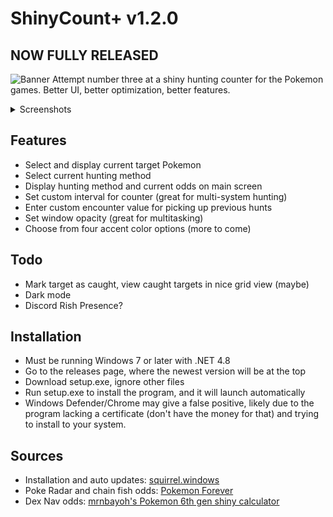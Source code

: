 # ShinyCount+ v1.2.0
## NOW FULLY RELEASED
![Banner](https://i.imgur.com/bS5V0n2.png)
Attempt number three at a shiny hunting counter for the Pokemon games. Better UI, better optimization, better features.

<details>
  <summary>Screenshots</summary>
  
  ![Main screen](https://i.imgur.com/5Oeibhx.png)
  ![Side bar with opacity](https://i.imgur.com/N3AVpDL.png)
  ![Target select](https://i.imgur.com/cjDZqrZ.png)
  ![Method select](https://i.imgur.com/lB1fu9e.png)
</details>

## Features
- Select and display current target Pokemon
- Select current hunting method
- Display hunting method and current odds on main screen
- Set custom interval for counter (great for multi-system hunting)
- Enter custom encounter value for picking up previous hunts
- Set window opacity (great for multitasking)
- Choose from four accent color options (more to come)

## Todo
- Mark target as caught, view caught targets in nice grid view (maybe)
- Dark mode
- Discord Rish Presence?

## Installation
- Must be running Windows 7 or later with .NET 4.8
- Go to the releases page, where the newest version will be at the top
- Download setup.exe, ignore other files
- Run setup.exe to install the program, and it will launch automatically
- Windows Defender/Chrome may give a false positive, likely due to the program lacking a certificate (don't have the money for that) and trying to install to your system.

## Sources
- Installation and auto updates: [squirrel.windows](https://github.com/Squirrel/Squirrel.Windows)
- Poke Radar and chain fish odds: [Pokemon Forever](http://pokemonforever.com/pokeradar.php)
- Dex Nav odds: [mrnbayoh's Pokemon 6th gen shiny calculator](https://mrnbayoh.github.io/pkmn6gen/shiny_calculator/)
